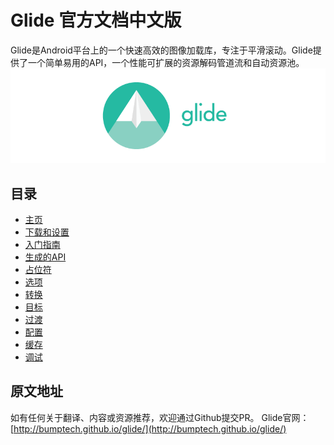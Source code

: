 # Glide 官方文档中文版
Glide是Android平台上的一个快速高效的图像加载库，专注于平滑滚动。Glide提供了一个简单易用的API，一个性能可扩展的资源解码管道流和自动资源池。
![glide logo](images/glide_logo.png)
## 目录
- [主页](docs/Home.md)
- [下载和设置](docs/Download-Setup.md)
- [入门指南](docs/Getting-Started.md)
- [生成的API](docs/Generated-API.md)
- [占位符](docs/Placeholders.md)
- [选项](docs/Options.md)
- [转换](docs/Transformations.md)
- [目标](docs/Targets.md)
- [过渡](docs/Transitions.md)
- [配置](docs/Configuration.md)
- [缓存](docs/Caching.md)
- [调试](docs/Debugging.md)

## 原文地址
如有任何关于翻译、内容或资源推荐，欢迎通过Github提交PR。
Glide官网：[http://bumptech.github.io/glide/](http://bumptech.github.io/glide/)